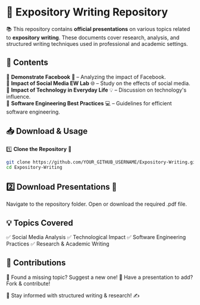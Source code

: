 # 📝 Expository Writing Repository  

📚 This repository contains **official presentations** on various topics related to **expository writing**. These documents cover research, analysis, and structured writing techniques used in professional and academic settings.  

## 📂 Contents  
🔹 **Demonstrate Facebook** 📄 – Analyzing the impact of Facebook.  
🔹 **Impact of Social Media EW Lab** 🌐 – Study on the effects of social media.  
🔹 **Impact of Technology in Everyday Life** 💡 – Discussion on technology's influence.  
🔹 **Software Engineering Best Practices** 💻 – Guidelines for efficient software engineering.  

## 📥 Download & Usage  
1️⃣ **Clone the Repository** 📂  
```sh
git clone https://github.com/YOUR_GITHUB_USERNAME/Expository-Writing.git
cd Expository-Writing
```
## **2️⃣ Download Presentations 📑**

Navigate to the repository folder.
Open or download the required .pdf file.

## **💡 Topics Covered**
✅ Social Media Analysis
✅ Technological Impact
✅ Software Engineering Practices
✅ Research & Academic Writing

## **🎯 Contributions**
🔹 Found a missing topic? Suggest a new one!
🔹 Have a presentation to add? Fork & contribute!

📌 Stay informed with structured writing & research! ✍️
